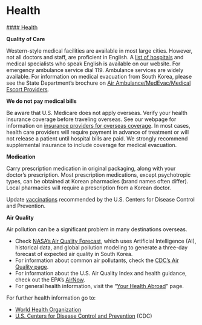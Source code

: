 # Health

[#### Health](javascript:void(0); "Health")

**Quality of Care**

Western-style medical facilities are available in most large cities. However, not all doctors and staff, are proficient in English. A [list of hospitals](https://kr.usembassy.gov/services-doctors) and medical specialists who speak English is available on our website. For emergency ambulance service dial 119. Ambulance services are widely available. For information on medical evacuation from South Korea, please see the State Department’s brochure on [Air Ambulance/MedEvac/Medical Escort Providers](https://travel.state.gov/content/passports/en/go/health.html).

**We do not pay medical bills**

Be aware that U.S. Medicare does not apply overseas. Verify your health insurance coverage before traveling overseas. See our webpage for information on [insurance providers for overseas coverage](http://travel.state.gov/content/passports/en/go/health/insurance-providers.html). In most cases, health care providers will require payment in advance of treatment or will not release a patient until hospital bills are paid. We strongly recommend supplemental insurance to include coverage for medical evacuation.

**Medication**

Carry prescription medication in original packaging, along with your doctor’s prescription. Most prescription medications, except psychotropic types, can be obtained at Korean pharmacies (brand names often differ). Local pharmacies will require a prescription from a Korean doctor.

Update [vaccinations](https://www.cdc.gov/vaccines/index.html) recommended by the U.S. Centers for Disease Control and Prevention.

**Air Quality**

Air pollution can be a significant problem in many destinations overseas.

* Check [NASA’s Air Quality Forecast](https://aeronet.gsfc.nasa.gov/new_web/aqforecast), which uses Artificial Intelligence (AI), historical data, and global pollution modeling to generate a three-day forecast of expected air quality in South Korea.
* For information about common air pollutants, check the [CDC’s Air Quality page](https://www.cdc.gov/air-quality/pollutants/).
* For information about the U.S. Air Quality Index and health guidance, check out the EPA’s [AirNow](https://www.airnow.gov/aqi/aqi-basics/).
* For general health information, visit the “[Your Health Abroad](https://travel.state.gov/content/travel/en/international-travel/before-you-go/your-health-abroad.html)” page.

For further health information go to:

* [World Health Organization](https://www.who.int/)
* [U.S. Centers for Disease Control and Prevention](https://www.cdc.gov/) (CDC)